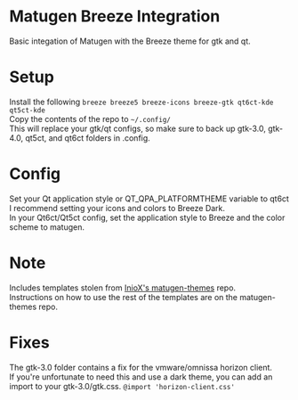 # Matugen Breeze Integration
Basic integation of Matugen with the Breeze theme for gtk and qt.

# Setup
Install the following `breeze breeze5 breeze-icons breeze-gtk qt6ct-kde qt5ct-kde`  
Copy the contents of the repo to `~/.config/`  
This will replace your gtk/qt configs, so make sure to back up gtk-3.0, gtk-4.0, qt5ct, and qt6ct folders in .config.

# Config
Set your Qt application style or QT_QPA_PLATFORMTHEME variable to qt6ct  
I recommend setting your icons and colors to Breeze Dark.  
In your Qt6ct/Qt5ct config, set the application style to Breeze and the color scheme to matugen.

# Note
Includes templates stolen from [InioX's matugen-themes](https://github.com/InioX/matugen-themes) repo.  
Instructions on how to use the rest of the templates are on the matugen-themes repo.  

# Fixes
The gtk-3.0 folder contains a fix for the vmware/omnissa horizon client.  
If you're unfortunate to need this and use a dark theme, you can add an import to your gtk-3.0/gtk.css. `@import 'horizon-client.css'`

